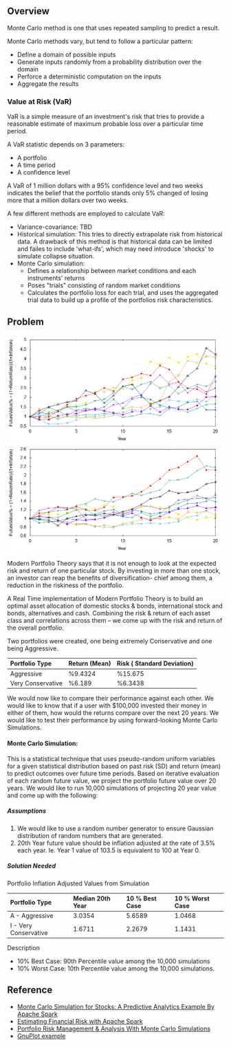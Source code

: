 ## Overview

Monte Carlo method is one that uses repeated sampling to predict a result.

Monte Carlo methods vary, but tend to follow a particular pattern:

* Define a domain of possible inputs
* Generate inputs randomly from a probability distribution over the domain
* Perforce a deterministic computation on the inputs
* Aggregate the results

### Value at Risk (VaR)

VaR is a simple measure of an investment's risk that tries to provide a reasonable estimate of 
maximum probable loss over a particular time period.
 
A VaR statistic depends on 3 parameters:

* A portfolio
* A time period
* A confidence level

A VaR of 1 million dollars with a 95% confidence level and two weeks indicates the belief that the
portfolio stands only 5% changed of losing more that a million dollars over two weeks.

A few different methods are employed to calculate VaR:

* Variance-covariance: TBD 
* Historical simulation: This tries to directly extrapolate risk from historical data. A drawback
of this method is that historical data can be limited and failes to include 'what-ifs', which may need 
introduce 'shocks' to simulate collapse situation.
* Monte Carlo simulation: 
  * Defines a relationship between market conditions and each instruments' returns
  * Poses "trials" consisting of random market conditions
  * Calculates the portfolio loss for each trial, and uses the aggregated trial data to build up a 
    profile of the portfolios risk characteristics.

## Problem

![Aggressive](images/aggressive.png) ![Conservative](images/conservative.png)

Modern Portfolio Theory says that it is not enough to look at the expected risk and return of one 
particular stock. By investing in more than one stock, an investor can reap the benefits of 
diversification- chief among them, a reduction in the riskiness of the portfolio.
 
A Real Time implementation of Modern Portfolio Theory is to build an optimal asset allocation of
domestic stocks & bonds, international stock and bonds, alternatives and cash. Combining the risk & 
return of each asset class and correlations across them – we come up with the risk and return of 
the overall portfolio.  

Two portfolios were created, one being extremely Conservative and one being Aggressive.

|Portfolio Type| Return (Mean) | Risk ( Standard Deviation)|
|:-------------|:--------------|:--------------------------|
|Aggressive|%9.4324|%15.675|
|Very Conservative|%6.189|%6.3438|
 
We would now like to compare their performance against each other. We would like to know that if 
a user with $100,000 invested their money in either of them, how would the returns compare over the 
next 20 years. We would like to test their performance by using forward-looking Monte Carlo Simulations.
 
#### Monte Carlo Simulation:

This is a statistical technique that uses pseudo-random uniform variables for a given statistical 
distribution based on past risk (SD) and return (mean) to predict outcomes over future time periods. 
Based on iterative evaluation of each random future value, we project the portfolio future value 
over 20 years. We would like to run 10,000 simulations of projecting 20 year value and come up with 
the following:
 
##### Assumptions

1. We would like to use a random number generator to ensure Gaussian distribution of random numbers 
   that are generated. 
2. 20th Year future value should be inflation adjusted at the rate of 3.5% each year. Ie. Year 1 
   value of 103.5 is equivalent to 100 at Year 0.
 

##### Solution Needed
 
Portfolio Inflation Adjusted Values from Simulation
 
| Portfolio Type | Median 20th Year | 10 % Best Case |10 % Worst Case |
|:---------------|:-----------------|:---------------|:---------------|
|A - Aggressive |3.0354|5.6589|1.0468|
|I - Very Conservative|1.6711|2.2679|1.1431|
 
 
Description

* 10% Best Case:   90th Percentile value among the 10,000 simulations
* 10% Worst Case:  10th Percentile value among the 10,000 simulations.

 
## Reference
* [Monte Carlo Simulation for Stocks: A Predictive Analytics Example By Apache Spark](https://www.linkedin.com/pulse/monte-carlo-simulation-stocks-predictive-analytics-debajani)
* [Estimating Financial Risk with Apache Spark](http://blog.cloudera.com/blog/2014/07/estimating-financial-risk-with-apache-spark/)
* [Portfolio Risk Management & Analysis With Monte Carlo Simulations](https://www.capitalspectator.com/portfolio-risk-management-analysis-with-monte-carlo-simulations/)
* [GnuPlot example](https://alvinalexander.com/technology/gnuplot-charts-graphs-examples)